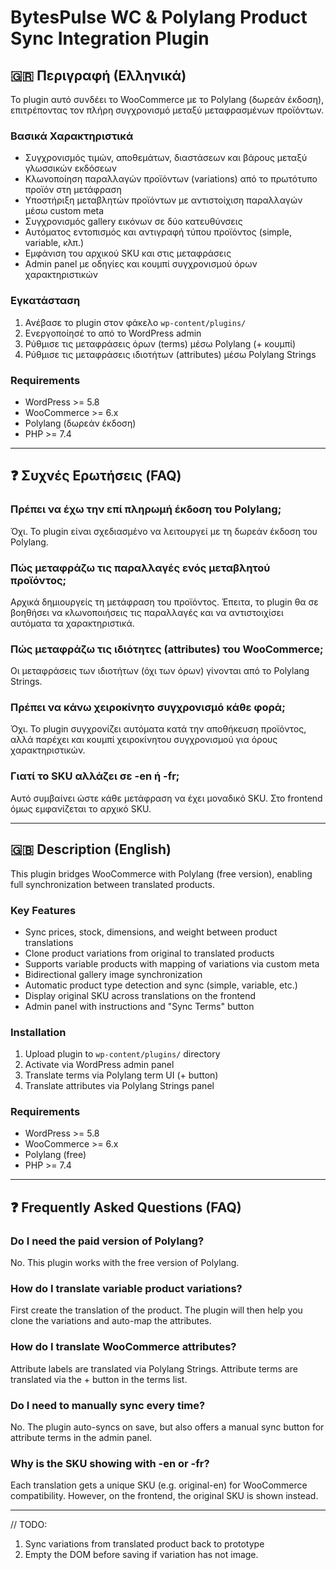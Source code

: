 # BytesPulse WC & Polylang Product Sync Integration Plugin

## 🇬🇷 Περιγραφή (Ελληνικά)

Το plugin αυτό συνδέει το WooCommerce με το Polylang (δωρεάν έκδοση), επιτρέποντας τον πλήρη συγχρονισμό μεταξύ μεταφρασμένων προϊόντων.

### Βασικά Χαρακτηριστικά

- Συγχρονισμός τιμών, αποθεμάτων, διαστάσεων και βάρους μεταξύ γλωσσικών εκδόσεων
- Κλωνοποίηση παραλλαγών προϊόντων (variations) από το πρωτότυπο προϊόν στη μετάφραση
- Υποστήριξη μεταβλητών προϊόντων με αντιστοίχιση παραλλαγών μέσω custom meta
- Συγχρονισμός gallery εικόνων σε δύο κατευθύνσεις
- Αυτόματος εντοπισμός και αντιγραφή τύπου προϊόντος (simple, variable, κλπ.)
- Εμφάνιση του αρχικού SKU και στις μεταφράσεις
- Admin panel με οδηγίες και κουμπί συγχρονισμού όρων χαρακτηριστικών

### Εγκατάσταση

1. Ανέβασε το plugin στον φάκελο `wp-content/plugins/`
2. Ενεργοποίησέ το από το WordPress admin
3. Ρύθμισε τις μεταφράσεις όρων (terms) μέσω Polylang (+ κουμπί)
4. Ρύθμισε τις μεταφράσεις ιδιοτήτων (attributes) μέσω Polylang Strings

### Requirements

- WordPress >= 5.8
- WooCommerce >= 6.x
- Polylang (δωρεάν έκδοση)
- PHP >= 7.4

---

## ❓ Συχνές Ερωτήσεις (FAQ)

### Πρέπει να έχω την επί πληρωμή έκδοση του Polylang;
Όχι. Το plugin είναι σχεδιασμένο να λειτουργεί με τη δωρεάν έκδοση του Polylang.

### Πώς μεταφράζω τις παραλλαγές ενός μεταβλητού προϊόντος;
Αρχικά δημιουργείς τη μετάφραση του προϊόντος. Έπειτα, το plugin θα σε βοηθήσει να κλωνοποιήσεις τις παραλλαγές και να αντιστοιχίσει αυτόματα τα χαρακτηριστικά.

### Πώς μεταφράζω τις ιδιότητες (attributes) του WooCommerce;
Οι μεταφράσεις των ιδιοτήτων (όχι των όρων) γίνονται από το Polylang Strings.

### Πρέπει να κάνω χειροκίνητο συγχρονισμό κάθε φορά;
Όχι. Το plugin συγχρονίζει αυτόματα κατά την αποθήκευση προϊόντος, αλλά παρέχει και κουμπί χειροκίνητου συγχρονισμού για όρους χαρακτηριστικών.

### Γιατί το SKU αλλάζει σε -en ή -fr;
Αυτό συμβαίνει ώστε κάθε μετάφραση να έχει μοναδικό SKU. Στο frontend όμως εμφανίζεται το αρχικό SKU.

---

## 🇬🇧 Description (English)

This plugin bridges WooCommerce with Polylang (free version), enabling full synchronization between translated products.

### Key Features

- Sync prices, stock, dimensions, and weight between product translations
- Clone product variations from original to translated products
- Supports variable products with mapping of variations via custom meta
- Bidirectional gallery image synchronization
- Automatic product type detection and sync (simple, variable, etc.)
- Display original SKU across translations on the frontend
- Admin panel with instructions and "Sync Terms" button

### Installation

1. Upload plugin to `wp-content/plugins/` directory
2. Activate via WordPress admin panel
3. Translate terms via Polylang term UI (+ button)
4. Translate attributes via Polylang Strings panel

### Requirements

- WordPress >= 5.8
- WooCommerce >= 6.x
- Polylang (free)
- PHP >= 7.4

---

## ❓ Frequently Asked Questions (FAQ)

### Do I need the paid version of Polylang?
No. This plugin works with the free version of Polylang.

### How do I translate variable product variations?
First create the translation of the product. The plugin will then help you clone the variations and auto-map the attributes.

### How do I translate WooCommerce attributes?
Attribute labels are translated via Polylang Strings. Attribute terms are translated via the + button in the terms list.

### Do I need to manually sync every time?
No. The plugin auto-syncs on save, but also offers a manual sync button for attribute terms in the admin panel.

### Why is the SKU showing with -en or -fr?
Each translation gets a unique SKU (e.g. original-en) for WooCommerce compatibility. However, on the frontend, the original SKU is shown instead.

---
// TODO:
1. Sync variations from translated product back to prototype
2. Empty the DOM before saving if variation has not image.

